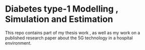 # Diabetes type-1 Modelling , Simulation and Estimation

This repo contains part of my thesis work , as well as my work on a published research paper about the 5G technology in a hospital environment.